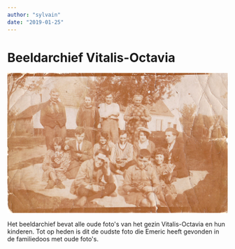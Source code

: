 ```yaml
---
author: "sylvain"
date: "2019-01-25"
---
```

# Beeldarchief Vitalis-Octavia

![](./achtergrond.jpg)

Het beeldarchief bevat alle oude foto's van het gezin Vitalis-Octavia en hun kinderen. Tot op heden is dit de oudste foto die Emeric heeft gevonden in de familiedoos met oude foto's.  

